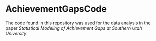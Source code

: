 # AchievementGapsCode

The code found in this repository was used for the data analysis in the paper *Statistical Modeling of Achievement Gaps at Southern
Utah University*.
